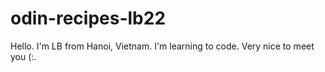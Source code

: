 # odin-recipes-lb22
Hello. I'm LB from Hanoi, Vietnam. I'm learning to code. Very nice to meet you (:.